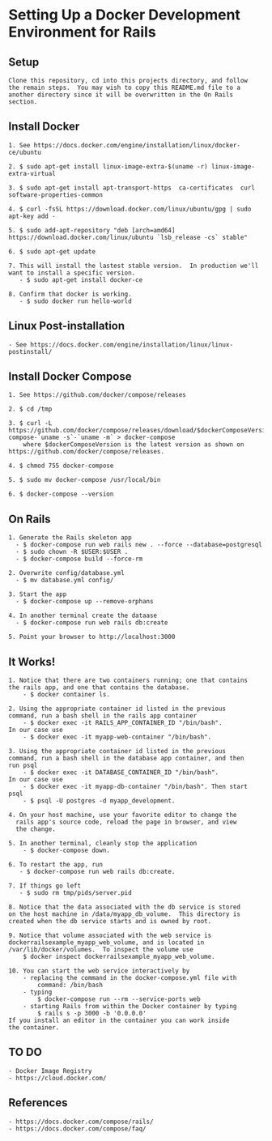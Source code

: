 # Setting Up a Docker Development Environment for Rails


## Setup
	Clone this repository, cd into this projects directory, and follow
    the remain steps.  You may wish to copy this README.md file to a
	another directory since it will be overwritten in the On Rails
	section.


## Install Docker 
	1. See https://docs.docker.com/engine/installation/linux/docker-ce/ubuntu

	2. $ sudo apt-get install linux-image-extra-$(uname -r) linux-image-extra-virtual

	3. $ sudo apt-get install apt-transport-https  ca-certificates  curl  software-properties-common

	4. $ curl -fsSL https://download.docker.com/linux/ubuntu/gpg | sudo apt-key add -

	5. $ sudo add-apt-repository "deb [arch=amd64] https://download.docker.com/linux/ubuntu `lsb_release -cs` stable"

	6. $ sudo apt-get update

	7. This will install the lastest stable version.  In production we'll want to install a specific version.
	   - $ sudo apt-get install docker-ce

	8. Confirm that docker is working.
	   - $ sudo docker run hello-world


## Linux Post-installation
	- See https://docs.docker.com/engine/installation/linux/linux-postinstall/
	

## Install Docker Compose
	1. See https://github.com/docker/compose/releases
	
	2. $ cd /tmp
	
	3. $ curl -L https://github.com/docker/compose/releases/download/$dockerComposeVersion/docker-compose-`uname -s`-`uname -m` > docker-compose 
		where $dockerComposeVersion is the latest version as shown on https://github.com/docker/compose/releases.

	4. $ chmod 755 docker-compose

	5. $ sudo mv docker-compose /usr/local/bin

	6. $ docker-compose --version


## On Rails
	1. Generate the Rails skeleton app
	  - $ docker-compose run web rails new . --force --database=postgresql
	  - $ sudo chown -R $USER:$USER .
	  - $ docker-compose build --force-rm 

	2. Overwrite config/database.yml
	  - $ mv database.yml config/

	3. Start the app
	  - $ docker-compose up --remove-orphans 

	4. In another terminal create the dataase
	  - $ docker-compose run web rails db:create

	5. Point your browser to http://localhost:3000


## It Works!
	1. Notice that there are two containers running; one that contains
	the rails app, and one that contains the database.
		- $ docker container ls.

	2. Using the appropriate container id listed in the previous
	command, run a bash shell in the rails app container
		- $ docker exec -it RAILS_APP_CONTAINER_ID "/bin/bash".
	In our case use
		- $ docker exec -it myapp-web-container "/bin/bash".

	3. Using the appropriate container id listed in the previous
	command, run a bash shell in the database app container, and then
	run psql
		- $ docker exec -it DATABASE_CONTAINER_ID "/bin/bash".
	In our case use
		- $ docker exec -it myapp-db-container "/bin/bash". Then start 
	psql
		- $ psql -U postgres -d myapp_development.

	4. On your host machine, use your favorite editor to change the
      rails app's source code, reload the page in browser, and view
      the change.

	5. In another terminal, cleanly stop the application
		- $ docker-compose down.

	6. To restart the app, run
	   - $ docker-compose run web rails db:create.

	7. If things go left 
	   - $ sudo rm tmp/pids/server.pid 

	8. Notice that the data associated with the db service is stored
	on the host machine in /data/myapp_db_volume.  This directory is
	created when the db service starts and is owned by root.

	9. Notice that volume associated with the web service is
	dockerrailsexample_myapp_web_volume, and is located in
	/var/lib/docker/volumes.  To inspect the volume use
		$ docker inspect dockerrailsexample_myapp_web_volume.
	
	10. You can start the web service interactively by 
		- replacing the command in the docker-compose.yml file with 
			command: /bin/bash
		- typing
			$ docker-compose run --rm --service-ports web
		- starting Rails from within the Docker container by typing
			$ rails s -p 3000 -b '0.0.0.0'
	If you install an editor in the container you can work inside
	the container. 
	  
	  
## TO DO
	- Docker Image Registry
	- https://cloud.docker.com/


## References
	- https://docs.docker.com/compose/rails/
	- https://docs.docker.com/compose/faq/

